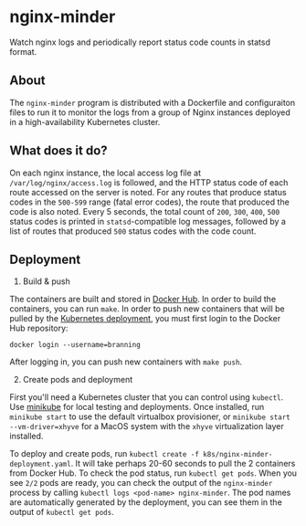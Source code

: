 # nginx-minder
Watch nginx logs and periodically report status code counts in statsd format.

## About

The `nginx-minder` program is distributed with a Dockerfile and configuraiton
files to run it to monitor the logs from a group of Nginx instances deployed in
a high-availability Kubernetes cluster.

## What does it do?

On each nginx instance, the local access log file at `/var/log/nginx/access.log`
is followed, and the HTTP status code of each route accessed on the server is
noted. For any routes that produce status codes in the `500-599` range
(fatal error codes), the route that produced the code is also noted. Every 5
seconds, the total count of `200`, `300`, `400`, `500` status codes is printed
in `statsd`-compatible log messages, followed by a list of routes that produced
`500` status codes with the code count.

## Deployment

1. Build & push

The containers are built and stored in [Docker Hub](http://hub.docker.com/branning/nginx-minder).
In order to build the containers, you can run `make`. In order to push new 
containers that will be pulled by the [Kubernetes deployment](k8s/nginx-minder-deployment.yaml), 
you must first login to the Docker Hub repository:

    docker login --username=branning

After logging in, you can push new containers with `make push`.

2. Create pods and deployment

First you'll need a Kubernetes cluster that you can control using `kubectl`.
Use [minikube](https://github.com/kubernetes/minikube) for local testing and 
deployments. Once installed, run `minikube start` to use the default 
virtualbox provisioner, or  `minikube start --vm-driver=xhyve` for a
MacOS system with the `xhyve` virtualization layer installed.

To deploy and create pods, run `kubectl create -f k8s/nginx-minder-deployment.yaml`.
It will take perhaps 20-60 seconds to pull the 2 containers from Docker Hub.
To check the pod status, run `kubectl get pods`. When you see `2/2` pods are 
ready, you can check the output of the `nginx-minder` process by calling 
`kubectl logs <pod-name> nginx-minder`. The pod names are automatically
generated by the deployment, you can see them in the output of `kubectl get
pods`.


